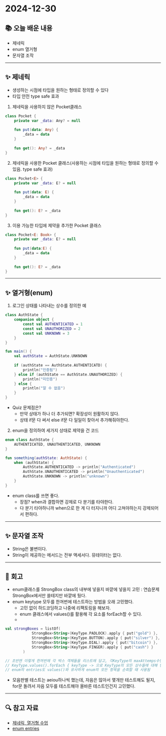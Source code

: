 # 2024-12-30

## 📚 오늘 배운 내용
- 제네릭
- enum 열거형
- 문자열 조작

---

## ✨ 제네릭
- 생성하는 시점에 타입을 원하는 형태로 정의할 수 있다
- 타입 안전 type safe 효과
1. 제네릭을 사용하지 않은 Pocket클래스

```kotlin
class Pocket {
	private var _data: Any? = null
	
	fun put(data: Any) {
		_data = data
	}
	
	fun get(): Any? = _data
}
```

2. 제네릭을 사용한 Pocket 클래스(사용하는 시점에 타입을 원하는 형태로 정의할 수 있음. type safe 효과)

```kotlin
class Pocket<E> {
	private var _data: E? = null
	
	fun put(data: E) {
		_data = data
	}
	
	fun get(): E? = _data
}
```

3. 이용 가능한 타입에 제약을 추가한 Pocket 클래스
```kotlin
class Pocket<E: Book> {
	private var _data: E? = null
	
	fun put(data:E) {
		_data = data
	}
	
	fun get(): E? = _data
}
```

---
## ✨ 열거형(enum) 

1. 로그인 상태를 나타내는 상수를 정의한 예

```kotlin
class AuthState {
	companion object {
		const val AUTHENTICATED = 1
		const val UNAUTHORIZED = 2
		const val UNKNOWN = 3
	}
}

fun main() {
	val authState = AuthState.UNKNOWN
	
	if (authState == AuthState.AUTHENTICATD) {
		println("인증됨")
	} else if (authState == AuthState.UNAUTHORIZED) {
		println("미인증")
	} else {
		println("알 수 없음")
	}
}
```

- Quiz 문제점은?
    - 만약 상태가 하나 더 추가되면? 확장성이 원활하지 않다.
    - 상태 if문 다 써서 else if문 다 일일이 찾아서 추가해줘야한다.


2. enum을 정의하여 세가지 상태로 제약을 건 코드

```kotlin
enum class AuthState {
	AUTHENTICATED, UNAUTHENTICATED, UNKNOWN
}

fun something(authState: AuthState) {
	when (authState) {
		AuthState.AUTHENTICATED -> println("Authenticated")
		AuthState.UNAUTHENTICATED -> println("Unauthenticated")
		AuthState.UNKNOWN -> println("unknown")
	}
}
```

- enum class를 쓰면 좋다.
    - 장점? when과 결합하면 강제로 다 분기를 타야한다.
    - 다 분기 타야하니까 when으로 한 게 다 터지니까 어디 고쳐야하는지 강제되어서 편하다.

---
## ✨ 문자열 조작
- String은 불변이다.
- String이 제공하는 메서드는 전부 액세서다. 뮤테이터는 없다.


---
## 🤔 회고
- enum클래스를 StrongBox class의 내부에 넣을지 바깥에 넣을지 고민 : 연습문제 StrongBox에서만 쓸테지만 바깥에 뒀다.
- enum keytype 모두를 한꺼번에 테스트하는 방법을 오래 고민했다. 
  - 고민 없이 하드코딩하고 나중에 리팩토링을 해보자. 
  - enum 클래스에서 values()를 활용해 각 요소를 forEach할 수 있다.
  - 

```kotlin
val strongBoxes = listOf(
            StrongBox<String>(KeyType.PADLOCK).apply { put("gold") },
            StrongBox<String>(KeyType.BUTTON).apply { put("silver") },
            StrongBox<String>(KeyType.DIAL).apply { put("bitcoin") },
            StrongBox<String>(KeyType.FINGER).apply { put("cash") }
        )

// 초반엔 이렇게 한꺼번에 각 박스 객체들을 리스트에 담고, 각KeyType의 maxAttemps수만큼을 어떻게 repeat할지 고민.
// KeyType.values().forEach { keyType -> 으로 KeyType의 모든 상수들에 대해 반복 작업하도록 함
// enum의 entries도 values()와 유사하게 enum의 모든 항목을 순회할 때 사용됨

```
- 모음판별 테스트는 aeiou하나씩 했는데, 자음은 많아서 몇개만 테스트해도 될지, for문 돌려서 자음 모두를 테스트해야 올바른 테스트인건지 고민했다.

---

## 🔍 참고 자료
- [제네릭, 열거형 수업](https://docs.google.com/presentation/d/1BPW6q_xWxQHk56uzI3uDltC6bTQBAlalVMRHBMez2Co/edit#slide=id.g2705c60499e_0_124)
- [enum entries](https://kotlinlang.org/docs/enum-classes.html?source=post_page-----7b73e1ed7265--------------------------------#working-with-enum-constants)